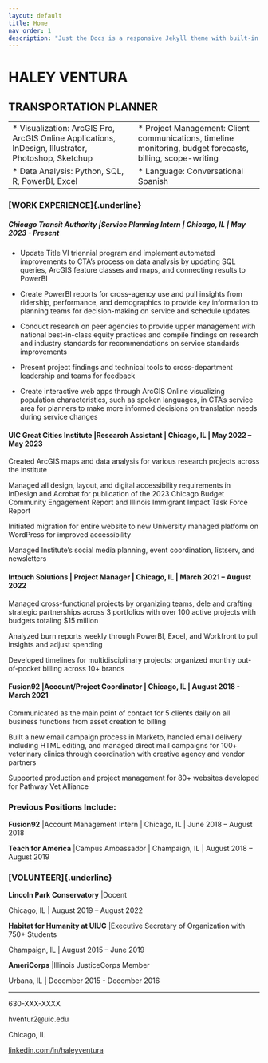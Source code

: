 ```yaml
---
layout: default
title: Home
nav_order: 1
description: "Just the Docs is a responsive Jekyll theme with built-in search that is easily customizable and hosted on GitHub Pages."
---
```


# HALEY VENTURA

## **TRANSPORTATION PLANNER**

<table>
<colgroup>
<col width="50%" />
<col width="50%" />
</colgroup>
<tbody>
<tr class="odd">
<td align="left">* Visualization: ArcGIS Pro, ArcGIS Online Applications, InDesign, Illustrator, Photoshop, Sketchup</td>
<td align="left">* Project Management: Client communications, timeline monitoring, budget forecasts, billing, scope-writing
</tr>
<tr class="even">
<td align="left">* Data Analysis: Python, SQL, R, PowerBI, Excel</td>
<td align="left">* Language: Conversational Spanish</td>
</tr>
</tbody>
</table>

### [**WORK EXPERIENCE**]{.underline}

##### **Chicago Transit Authority** \|Service Planning Intern \| Chicago, IL \| May 2023 - Present

-   Update Title VI triennial program and implement automated improvements to CTA’s process on data analysis by updating SQL queries, ArcGIS feature classes and maps, and connecting results to PowerBI

-   Create PowerBI reports for cross-agency use and pull insights from ridership, performance, and demographics to provide key information to planning teams for decision-making on service and schedule updates

-   Conduct research on peer agencies to provide upper management with national best-in-class equity practices and compile findings on research and industry standards for recommendations on service standards improvements

-   Present project findings and technical tools to cross-department leadership and teams for feedback

-   Create interactive web apps through ArcGIS Online visualizing population characteristics, such as spoken languages, in CTA’s service area for planners to make more informed decisions on translation needs during service changes

#### **UIC Great Cities Institute** \|Research Assistant \| Chicago, IL \| May 2022 – May 2023

Created ArcGIS maps and data analysis for various research projects across the institute

Managed all design, layout, and digital accessibility requirements in InDesign and Acrobat for publication of the 2023 Chicago Budget Community Engagement Report and Illinois Immigrant Impact Task Force Report

Initiated migration for entire website to new University managed platform on WordPress for improved accessibility

Managed Institute’s social media planning, event coordination, listserv, and newsletters

#### **Intouch Solutions** \| Project Manager \| Chicago, IL \| March 2021 – August 2022

Managed cross-functional projects by organizing teams, dele and crafting strategic partnerships across 3 portfolios with over 100 active projects with budgets totaling \$15 million

Analyzed burn reports weekly through PowerBI, Excel, and Workfront to pull insights and adjust spending

Developed timelines for multidisciplinary projects; organized monthly out-of-pocket billing across 10+ brands

#### **Fusion92** \|Account/Project Coordinator \| Chicago, IL \| August 2018 - March 2021

Communicated as the main point of contact for 5 clients daily on all business functions from asset creation to billing

Built a new email campaign process in Marketo, handled email delivery including HTML editing, and managed direct mail campaigns for 100+ veterinary clinics through coordination with creative agency and vendor partners

Supported production and project management for 80+ websites developed for Pathway Vet Alliance

### **Previous Positions Include:**

**Fusion92** \|Account Management Intern \| Chicago, IL \| June 2018 – August 2018

**Teach for America** \|Campus Ambassador \| Champaign, IL \| August 2018 – August 2019

### [**VOLUNTEER**]{.underline}

**Lincoln Park Conservatory** \|Docent

Chicago, IL \| August 2019 – August 2022

**Habitat for Humanity at UIUC** \|Executive Secretary of Organization with 750+ Students

Champaign, IL \| August 2015 – June 2019

**AmeriCorps** \|Illinois JusticeCorps Member

Urbana, IL \| December 2015 - December 2016

------------------------------------------------------------------------

630-XXX-XXXX

hventur2\@uic.edu

Chicago, IL

[linkedin.com/in/haleyventura](linkedin.com/in/haleyventura)
